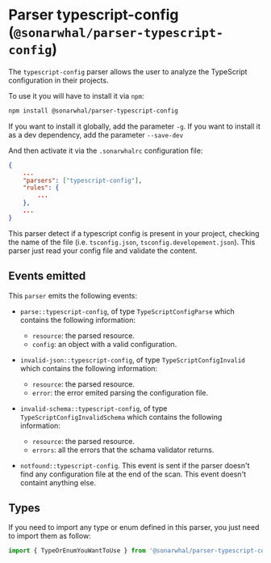 # Parser typescript-config (`@sonarwhal/parser-typescript-config`)

The `typescript-config` parser allows the user to analyze the
TypeScript configuration in their projects.

To use it you will have to install it via `npm`:

```bash
npm install @sonarwhal/parser-typescript-config
```

If you want to install it globally, add the parameter `-g`.
If you want to install it as a dev dependency, add the parameter `--save-dev`

And then activate it via the `.sonarwhalrc` configuration file:

```json
{
    ...
    "parsers": ["typescript-config"],
    "rules": {
        ...
    },
    ...
}
```

This parser detect if a typescript config is present in your project, checking
the name of the file (i.e. `tsconfig.json`, `tsconfig.developement.json`).
This parser just read your config file and validate the content.

## Events emitted

This `parser` emits the following events:

* `parse::typescript-config`, of type `TypeScriptConfigParse`
  which contains the following information:

  * `resource`: the parsed resource.
  * `config`: an object with a valid configuration.

* `invalid-json::typescript-config`, of type `TypeScriptConfigInvalid`
  which contains the following information:

  * `resource`: the parsed resource.
  * `error`: the error emited parsing the configuration file.

* `invalid-schema::typescript-config`, of type `TypeScriptConfigInvalidSchema`
  which contains the following information:

  * `resource`: the parsed resource.
  * `errors`: all the errors that the schama validator returns.

* `notfound::typescript-config`. This event is sent if the parser doesn't
  find any configuration file at the end of the scan.
  This event doesn't containt anything else.

## Types

If you need to import any type or enum defined in this parser, you just need to
import them as follow:

```ts
import { TypeOrEnumYouWantToUse } from '@sonarwhal/parser-typescript-config/dist/src/types';
```
